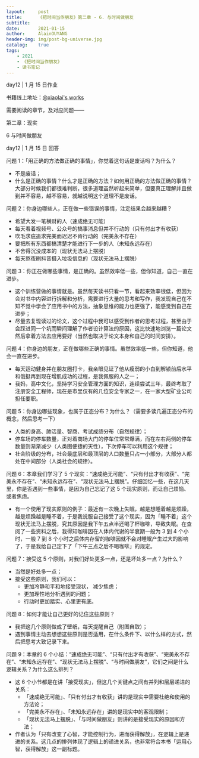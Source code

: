 ```yaml
---
layout:     post
title:      《把时间当作朋友》第二章 - 6. 与时间做朋友
subtitle:   
date:       2021-01-15
author:     AlainOUYANG
header-img: img/post-bg-universe.jpg
catalog:    true
tags:
    - 2021
    - 《把时间当作朋友》
    - 读书笔记
---
```


<!-- # 《把时间当作朋友》第二章 - 6. 与时间做朋友 -->

day12 \| 1 月 15 日作业

书籍线上地址：[@xiaolai's works](http://lixiaolai.com/#/befriending-time/)

需要阅读的章节，及对应问题——

第二章：现实

6 与时间做朋友

day12 \| 1 月 15 日 回答

问题 1：「用正确的方法做正确的事情」，你觉着这句话是废话吗？为什么？

- 不是废话；
- 什么是正确的事情？什么才是正确的方法？如何用正确的方法做正确的事情？大部分时候我们都很难判断，很多道理虽然听起来简单，但要真正理解并且做到并不容易，越不容易，就越说明这个道理不是废话。

问题 2：你身边哪些人，正在做一些错误的事情，注定结果会越来越糟？

- 希望大发一笔横财的人（速成绝无可能）
- 每天看着视频号、公众号的搞事消息但并不行动的（只有付出才有收获）
- 吹毛求疵追求完美而迟迟不肯行动的（完美永不存在）
- 要把所有东西都搞清楚才能进行下一步的人（未知永远存在）
- 不舍得沉没成本的（现状无法马上摆脱）
- 每天熬夜刷抖音摄入垃圾信息的（现状无法马上摆脱）

问题 3：你正在做哪些事情，是正确的。虽然效率低一些，但你知道，自己一直在进步。

- 这个训练营做的事情就是。虽然每天读书只看一节，看起来效率很低，但因为会对书中内容进行拆解和分析，需要进行大量的思考和写作，我发现自己在不知不觉中学会了应用书中的方法，抽象思维的能力也更强了，能感觉到自己在进步；
- 尽量去复现读过的论文，这个过程中我可以感受到作者的思考过程，甚至由于会踩进同一个坑而瞬间理解了作者设计算法的原因，这比快速地浏览一篇论文然后拿着方法去应用要好（当然也取决于论文本身和自己的时间安排）。

问题 4：你身边的朋友，正在做哪些正确的事情。虽然效率低一些，但你知道，他会一直在进步。

- 每天运动健身并在朋友圈打卡，我亲眼见证了他从瘦弱的小白到解锁前后水平和俄挺再到现在增肌成功的过程，是我佩服的人之一；
- 我妈，高中文化，坚持学习安全管理方面的知识，连续尝试三年，最终考取了注册安全工程师，现在是市里仅有的几位安全专家之一，在一家大型矿业公司担任要职。

问题 5：你身边哪些现象，也属于正态分布？为什么？（需要多读几遍正态分布的概念，然后思考一下）

- 人类的身高、肺活量、智商、考试成绩分布（自然规律）；
- 停车场的停车数量，正对着商场大门的停车位常常爆满，而在左右两侧的停车数量则渐渐减少（人类图便捷的天性），下次停车可以利用这个规律；
- 社会阶级的分布，社会最底层和最顶层的人口数量只占一小部分，大部分人都处在中间部分（人类社会的规律）。

问题 6：本章我们学习了 5 个现实：“速成绝无可能”、“只有付出才有收获”、“完美永不存在”、“未知永远存在”、“现状无法马上摆脱”。仔细回忆一些，在这几天里，你是否遇到一些事情，是因为自己忘记了这 5 个现实原则，而让自己烦恼、或者焦虑。

- 有一个使用了现实原则的例子：最近有一次晚上失眠，越是想睡着越是烦躁，越是烦躁越是睡不着，于是我说服自己接受了这个现实，因为「睡不着」这个现状无法马上摆脱，究其原因是我下午五点半还喝了杯咖啡，导致失眠。在查阅了一些资料之后，我得知咖啡因在人体内代谢的半衰期一般为 3 到 4 个小时，一般 7 到 8 个小时之后体内存留的咖啡因就不会对睡眠产生过大的影响了，于是我给自己定下了「下午三点之后不喝咖啡」的规定。

问题 7：接受这 5 个原则，对我们好处更多一点，还是坏处多一点？为什么？

- 当然是好处多一点；
- 接受这些原则，我们可以：
  - 更加冷静和平和地接受现状， 减少焦虑；
  - 更加理性地分析遇到的问题；
  - 行动时更加踏实、心里更有底。

问题 8：如何才能让自己更好的记住这些原则？

- 我把这几个原则做成了壁纸，每天提醒自己（附图自取）；
- 遇到事情主动去想想这些原则是否适用，在什么条件下、以什么样的方式，然后把思考大致记录下来。

问题 9：本章的 6 个小结：“速成绝无可能”、“只有付出才有收获”、“完美永不存在”、“未知永远存在”、“现状无法马上摆脱”、“与时间做朋友”，它们之间是什么逻辑关系？为什么这么排列？

- 这 6 个小节都是在讲「接受现实」，但这几个关键点之间有并列和层层递进的关系：
  - 「速成绝无可能」、「只有付出才有收获」讲的是现实中需要杜绝和使用的方法论；
  - 「完美永不存在」、「未知永远存在」讲的是现实中的客观限制；
  - 「现状无法马上摆脱」、「与时间做朋友」则讲的是接受现实的原因和方法；
- 作者认为「只有改变了心智，才能控制行为，进而获得解放」，在逻辑上是递进的关系。这几点的排列体现了逻辑上的递进关系，也非常符合本书「运用心智，获得解放」这一副标题。
